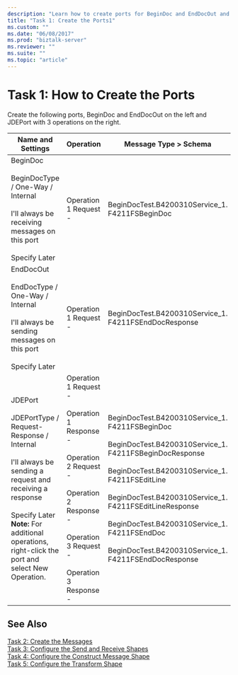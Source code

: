 ```yaml
---
description: "Learn how to create ports for BeginDoc and EndDocOut and a JDEPort with 3 operations."
title: "Task 1: Create the Ports1"
ms.custom: ""
ms.date: "06/08/2017"
ms.prod: "biztalk-server"
ms.reviewer: ""
ms.suite: ""
ms.topic: "article"
---
```

# Task 1: How to Create the Ports

Create the following ports, BeginDoc and EndDocOut on the left and JDEPort with 3 operations on the right.  
  
|Name and Settings|Operation|Message Type > Schema|  
|-----------------------|---------------|----------------------------|  
|BeginDoc<br /><br /> BeginDocType / One-Way / Internal<br /><br /> I'll always be receiving messages on this port<br /><br /> Specify Later|Operation 1 Request -|BeginDocTest.B4200310Service_1.<br />F4211FSBeginDoc|  
|EndDocOut<br /><br /> EndDocType / One-Way / Internal<br /><br /> I'll always be sending messages on this port<br /><br /> Specify Later|Operation 1 Request -|BeginDocTest.B4200310Service_1.<br />F4211FSEndDocResponse|  
|JDEPort<br /><br /> JDEPortType / Request-Response / Internal<br /><br /> I'll always be sending a request and receiving a response<br /><br /> Specify Later **Note:**  For additional operations, right-click the port and select New Operation.|Operation 1 Request -<br /><br /> Operation 1 Response -<br /><br /> Operation 2 Request -<br /><br /> Operation 2 Response -<br /><br /> Operation 3 Request -<br /><br /> Operation 3 Response -|BeginDocTest.B4200310Service_1.<br />F4211FSBeginDoc<br /><br /> BeginDocTest.B4200310Service_1.<br />F4211FSBeginDocResponse<br /><br /> BeginDocTest.B4200310Service_1.<br />F4211FSEditLine<br /><br /> BeginDocTest.B4200310Service_1.<br />F4211FSEditLineResponse<br /><br /> BeginDocTest.B4200310Service_1.<br />F4211FSEndDoc<br /><br /> BeginDocTest.B4200310Service_1.<br />F4211FSEndDocResponse|  
  
## See Also
  
 [Task 2: Create the Messages](../core/task-2-create-the-messages2.md)   
 [Task 3: Configure the Send and Receive Shapes](../core/task-3-configure-the-send-and-receive-shapes2.md)   
 [Task 4: Configure the Construct Message Shape](../core/task-4-configure-the-construct-message-shape1.md)   
 [Task 5: Configure the Transform Shape](../core/task-5-configure-the-transform-shape2.md)
